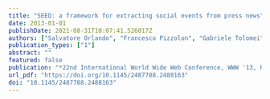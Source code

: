 ```yaml
---
title: "SEED: a framework for extracting social events from press news"
date: 2013-01-01
publishDate: 2021-08-31T10:07:41.526017Z
authors: ["Salvatore Orlando", "Francesco Pizzolon", "Gabriele Tolomei"]
publication_types: ["1"]
abstract: ""
featured: false
publication: "*22nd International World Wide Web Conference, WWW '13, Rio de Janeiro, Brazil, May 13-17, 2013, Companion Volume*"
url_pdf: "https://doi.org/10.1145/2487788.2488163"
doi: "10.1145/2487788.2488163"
---
```


